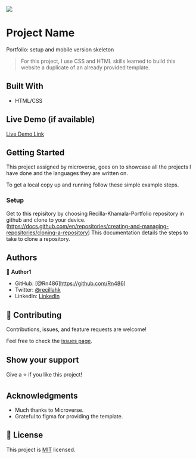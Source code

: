 ![](https://img.shields.io/badge/Microverse-blueviolet)

# Project Name
Portfolio: setup and mobile version skeleton
> For this project, I use CSS and HTML skills learned to build this website a duplicate of an already provided template.


## Built With

- HTML/CSS

## Live Demo (if available)

[Live Demo Link](https://rn486.github.io/Recillah-Khamala-Portfolio/)


## Getting Started

This project assigned by microverse, goes on to showcase all the projects I have done and the languages they are written on.


To get a local copy up and running follow these simple example steps.


### Setup
Get to this repisitory by choosing Recilla-Khamala-Portfolio repository in github and clone to your device. (https://docs.github.com/en/repositories/creating-and-managing-repositories/cloning-a-repository) This documentation details the steps to take to clone a repository.

## Authors

👤 **Author1**

- GitHub: [@Rn486]https://github.com/Rn486)
- Twitter: [@recillahk](https://twitter.com/recillahk)
- LinkedIn: [LinkedIn](https://www.linkedin.com/in/recillah-khamala-071151b7/)


## 🤝 Contributing

Contributions, issues, and feature requests are welcome!

Feel free to check the [issues page](../../issues/).

## Show your support

Give a ⭐️ if you like this project!

## Acknowledgments

- Much thanks to Microverse.
- Grateful to figma for providing the template.

## 📝 License

This project is [MIT](./MIT.md) licensed.
